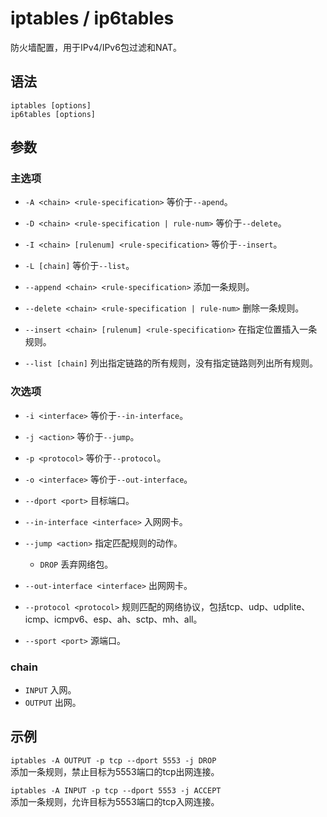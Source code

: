 # iptables / ip6tables
防火墙配置，用于IPv4/IPv6包过滤和NAT。

## 语法
```
iptables [options]
ip6tables [options]
```

## 参数

### 主选项
- `-A <chain> <rule-specification>` 等价于`--apend`。
- `-D <chain> <rule-specification | rule-num>` 等价于`--delete`。
- `-I <chain> [rulenum] <rule-specification>` 等价于`--insert`。
- `-L [chain]` 等价于`--list`。

- `--append <chain> <rule-specification>` 添加一条规则。
- `--delete <chain> <rule-specification | rule-num>` 删除一条规则。
- `--insert <chain> [rulenum] <rule-specification>` 在指定位置插入一条规则。
- `--list [chain]` 列出指定链路的所有规则，没有指定链路则列出所有规则。

### 次选项
- `-i <interface>` 等价于`--in-interface`。
- `-j <action>` 等价于`--jump`。
- `-p <protocol>` 等价于`--protocol`。
- `-o <interface>` 等价于`--out-interface`。

- `--dport <port>` 目标端口。
- `--in-interface <interface>` 入网网卡。
- `--jump <action>` 指定匹配规则的动作。
    - `DROP` 丢弃网络包。
- `--out-interface <interface>` 出网网卡。
- `--protocol <protocol>` 规则匹配的网络协议，包括tcp、udp、udplite、icmp、icmpv6、esp、ah、sctp、mh、all。
- `--sport <port>` 源端口。

### chain
- `INPUT` 入网。 
- `OUTPUT` 出网。

## 示例
`iptables -A OUTPUT -p tcp --dport 5553 -j DROP`   
添加一条规则，禁止目标为5553端口的tcp出网连接。

`iptables -A INPUT -p tcp --dport 5553 -j ACCEPT`  
添加一条规则，允许目标为5553端口的tcp入网连接。

